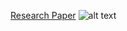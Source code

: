 [Research Paper](https://github.com/MikeCamp1998/Machine-Learning/blob/main/Clustering_Research/Campiglia_2019.pdf)
![alt text](https://github.com/MikeCamp1998/Machine-Learning/blob/main/Clustering_Research/Clustering%20Research.jpg)
